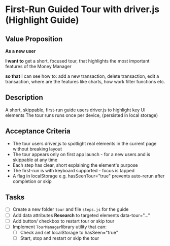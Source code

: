 # First-Run Guided Tour with driver.js (Highlight Guide)

## Value Proposition

**As a new user**

**I want to** get a short, focused tour, that highlights the most important features of the Money Manager

**so that** I can see how to: add a new transaction, delete transaction, edit a transaction, where are the features like charts, how work filter functions etc.

## Description

A short, skippable, first-run guide users driver.js to highlight key UI elements
The tour runs runs once per device, (persisted in local storage)

## Acceptance Criteria

- The tour users driver,js to spotlight real elements in the current page without breaking layout
- The tour appears only on first app launch - for a new users and is skippable at any time
- Each step has clear, short explaining the element's purpose
- The first-run is with keyboard supported - focus is tapped
- A flag in localStorage e.g. hasSeenTour="true" prevents auto-rerun after completion or skip

## Tasks

- [ ] Create a new folder `tour` and file `steps.js` for the guide
- [ ] Add data attributes **Research** to targeted elements data-tour="..."
- [ ] Add button/ checkbox to restart tour or skip tour
- [ ] Implement `TourManager`library utility that can:
  - [ ] Check and set localStorage to hasSeen="true"
  - [ ] Start, stop and restart or skip the tour

